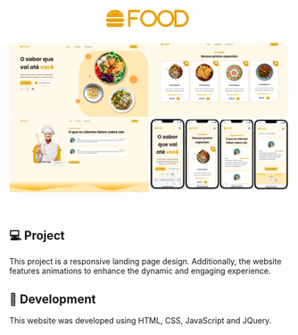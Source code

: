<h1 align="center">
  <img alt="logo" src=".github/Logo.svg" width="160px">
</h1>

<p align="center">
    <img alt="form" src=".github/landingresponsive.jpg" />
</p>

<br>

## 💻 Project

This project is a responsive landing page design. Additionally, the website features animations to enhance the dynamic and engaging experience.

## 🧪 Development

This website was developed using HTML, CSS, JavaScript and JQuery.